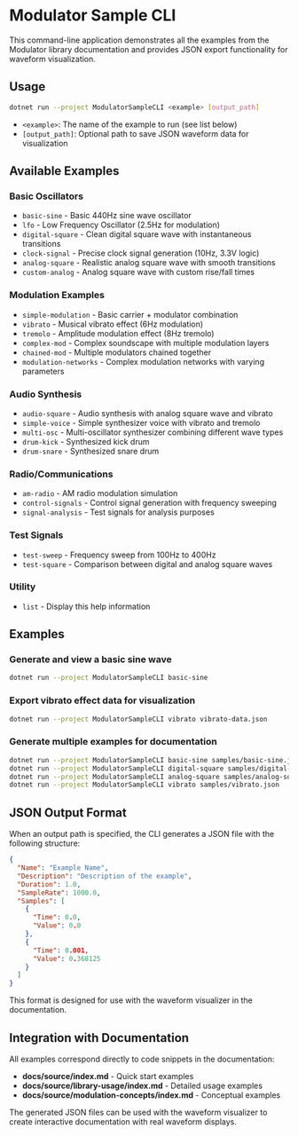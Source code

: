 # Modulator Sample CLI

This command-line application demonstrates all the examples from the Modulator library documentation and provides JSON export functionality for waveform visualization.

## Usage

```bash
dotnet run --project ModulatorSampleCLI <example> [output_path]
```

- `<example>`: The name of the example to run (see list below)
- `[output_path]`: Optional path to save JSON waveform data for visualization

## Available Examples

### Basic Oscillators
- `basic-sine` - Basic 440Hz sine wave oscillator
- `lfo` - Low Frequency Oscillator (2.5Hz for modulation)
- `digital-square` - Clean digital square wave with instantaneous transitions
- `clock-signal` - Precise clock signal generation (10Hz, 3.3V logic)
- `analog-square` - Realistic analog square wave with smooth transitions
- `custom-analog` - Analog square wave with custom rise/fall times

### Modulation Examples
- `simple-modulation` - Basic carrier + modulator combination
- `vibrato` - Musical vibrato effect (6Hz modulation)
- `tremolo` - Amplitude modulation effect (8Hz tremolo)
- `complex-mod` - Complex soundscape with multiple modulation layers
- `chained-mod` - Multiple modulators chained together
- `modulation-networks` - Complex modulation networks with varying parameters

### Audio Synthesis
- `audio-square` - Audio synthesis with analog square wave and vibrato
- `simple-voice` - Simple synthesizer voice with vibrato and tremolo
- `multi-osc` - Multi-oscillator synthesizer combining different wave types
- `drum-kick` - Synthesized kick drum
- `drum-snare` - Synthesized snare drum

### Radio/Communications
- `am-radio` - AM radio modulation simulation
- `control-signals` - Control signal generation with frequency sweeping
- `signal-analysis` - Test signals for analysis purposes

### Test Signals
- `test-sweep` - Frequency sweep from 100Hz to 400Hz
- `test-square` - Comparison between digital and analog square waves

### Utility
- `list` - Display this help information

## Examples

### Generate and view a basic sine wave
```bash
dotnet run --project ModulatorSampleCLI basic-sine
```

### Export vibrato effect data for visualization
```bash
dotnet run --project ModulatorSampleCLI vibrato vibrato-data.json
```

### Generate multiple examples for documentation
```bash
dotnet run --project ModulatorSampleCLI basic-sine samples/basic-sine.json
dotnet run --project ModulatorSampleCLI digital-square samples/digital-square.json
dotnet run --project ModulatorSampleCLI analog-square samples/analog-square.json
dotnet run --project ModulatorSampleCLI vibrato samples/vibrato.json
```

## JSON Output Format

When an output path is specified, the CLI generates a JSON file with the following structure:

```json
{
  "Name": "Example Name",
  "Description": "Description of the example",
  "Duration": 1.0,
  "SampleRate": 1000.0,
  "Samples": [
    {
      "Time": 0.0,
      "Value": 0.0
    },
    {
      "Time": 0.001,
      "Value": 0.368125
    }
  ]
}
```

This format is designed for use with the waveform visualizer in the documentation.

## Integration with Documentation

All examples correspond directly to code snippets in the documentation:

- **docs/source/index.md** - Quick start examples
- **docs/source/library-usage/index.md** - Detailed usage examples
- **docs/source/modulation-concepts/index.md** - Conceptual examples

The generated JSON files can be used with the waveform visualizer to create interactive documentation with real waveform displays.